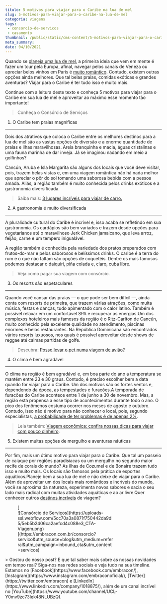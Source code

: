 ```yaml
---
titulo: 5 motivos para viajar para o Caribe na lua de mel
slug: 5-motivos-para-viajar-para-o-caribe-na-lua-de-mel
categoria: viagens
tags:
 - consorcio-de-servicos
 - casamento
thumbnail: /public/static/cms-content/5-motivos-para-viajar-para-o-caribe-na-lua-de-mel.jpg
meta_summary: 
date: 04/10/2021
---
```

Quando se [planeja uma lua de mel](https://www.embracon.com.br/blog/lua-de-mel-sem-cliches-4-destinos-alternativos-para-o-casal), a primeira ideia que vem em mente é fazer um tour pela Europa, afinal, navegar pelos canais de Veneza ou apreciar belos vinhos em Paris é [muito romântico](https://www.embracon.com.br/blog/como-preparar-o-roteiro-de-viagem-romantica). Contudo, existem outras opções ainda melhores. Que tal belas praias, comidas exóticas e grandes aventuras? Viajar para o Caribe é ter tudo isso e muito mais.

Continue com a leitura deste texto e conheça 5 motivos para viajar para o Caribe em sua lua de mel e aproveitar ao máximo esse momento tão importante!

> Conheça o Consórcio de Serviços

1. O Caribe tem praias magníficas
---------------------------------

Dois dos atrativos que coloca o Caribe entre os melhores destinos para a lua de mel são as vastas opções de diversão e a enorme quantidade de praias e ilhas maravilhosas. Areia branquinha e macia, águas cristalinas e uma fauna marinha de dar inveja. Já se imaginou nadando em meio a golfinhos?

Cancún, Aruba e Isla Margarita são alguns dos locais que você deve visitar, pois, trazem belas vistas e, em uma viagem romântica não há nada melhor que apreciar o pôr do sol tomando uma saborosa bebida com a pessoa amada. Aliás, a região também é muito conhecida pelos drinks exóticos e a gastronomia diversificada.

> Saiba mais: [3 lugares incríveis para viajar de carro.](https://www.embracon.com.br/blog/3-lugares-incriveis-para-viajar-de-carro)

2. A gastronomia é muito diversificada
--------------------------------------

A pluralidade cultural do Caribe é incrível e, isso acaba se refletindo em sua gastronomia. Os cardápios são bem variados e trazem desde opções para vegetarianos até o maravilhoso Jerk Chicken jamaicano, que leva arroz, feijão, carne e um tempero inigualável.

A região também é conhecida pela variedade dos pratos preparados com frutos-do-mar e pelos saborosos e belíssimos drinks. O caribe é a terra do rum e o que não faltam são opções de coquetéis. Dentre os mais famosos podemos destacar o daiquiri, piña colada e, claro, cuba libre.

> Veja como pagar sua viagem com consórcio.

3. Os resorts são espetaculares
-------------------------------

Quando você cansar das praias — o que pode ser bem difícil —, ainda conta com resorts de primeira, que trazem várias atrações, como muita música, festas e danças, tudo apimentado com o calor latino. Também é possível relaxar em um confortável SPA e recuperar as energias.Um dos complexos hoteleiros mais famosos da região é o Ritz-Carlton de Cancún, muito conhecido pela excelente qualidade no atendimento, piscinas enormes e belos restaurantes. Na República Dominicana são encontrados vários resorts luxuosos, nos quais é possível aproveitar desde shows de reggae até calmas partidas de golfe.

> Descubra: [Posso levar o pet numa viagem de avião?](https://www.embracon.com.br/blog/posso-levar-o-pet-numa-viagem-de-aviao)

4. O clima é bem agradável
--------------------------

O clima na região é bem agradável e, em boa parte do ano a temperatura se mantém entre 23 e 30 graus. Contudo, é preciso escolher bem a data quando for viajar para o Caribe. Um dos motivos são os fortes ventos e, dependendo da época, as tempestades e furacões.A temporada de furacões do Caribe acontece entre 1 de junho a 30 de novembro. Mas, a região está propensa a esse tipo de acontecimentos durante todo o ano. O pico dos fenômenos costuma ocorrer nos meses de agosto e outubro. Contudo, isso não é motivo para não conhecer o local, pois, segundo especialistas, [a probabilidade de ter problemas é de apenas 2%](http://www.melhoresdestinos.com.br/temporada-furacoes-caribe.html).

> Leia também: [Viagem econômica: confira nossas dicas para viajar com pouco dinheiro](https://www.embracon.com.br/blog/viagem-economica-confira-nossas-dicas-para-viajar-com-pouco-dinheiro).

5. Existem muitas opções de mergulho e aventuras náuticas
---------------------------------------------------------

Por fim, mais um ótimo motivo para viajar para o Caribe. Que tal um passeio de caiaque por regiões paradisíacas ou um mergulho no segundo maior recife de corais do mundo? As ilhas de Cozumel e de Bonaire trazem tudo isso e muito mais. Os locais são famosos pela prática de esportes aquáticos.Planeje bem a sua lua de mel e não deixe de viajar para o Caribe. Além de aproveitar um dos locais mais românticos e incríveis do mundo, você se aproxima da natureza, experimenta novos sabores e sacia o seu lado mais radical com muitas atividades aquáticas e ao ar livre.Quer conhecer outros [destinos incríveis](https://www.embracon.com.br/blog/top-5-destinos-de-ferias-escolha-sua-proxima-viagem-pelo-brasil) de viagem?

<figure class="w-richtext-figure-type-image w-richtext-align-center" style="max-width:310px">[<div>![Consórcio de Serviços](https://uploads-ssl.webflow.com/5cc70a3a0871f750442da9d5/5eb5b2406ca2aefcd4c088e3_CTA-Viagem.png)</div>](https://embracon.com.br/consorcio?servico&utm_source=blog&utm_medium=referral&utm_campaign=inbound_cta&utm_content=servicos)</figure>> Gostou do nosso post? E que tal saber mais sobre as nossas novidades em tempo real? Siga-nos nas redes sociais e veja tudo na sua timeline. Estamos no [Facebook](https://www.facebook.com/embracon/), [Instagram](https://www.instagram.com/embraconoficial/), [Twitter](https://twitter.com/embracon) e [LinkedIn](https://www.linkedin.com/company/1018875/), além de um canal incrível no [YouTube](https://www.youtube.com/channel/UCL-Y0mv9zc73Iek48NLUBzQ).
